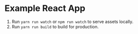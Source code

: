 # Example React App

1. Run `yarn run watch` or `npm run watch` to serve assets locally.
2. Run `yarn run build` to build for production.